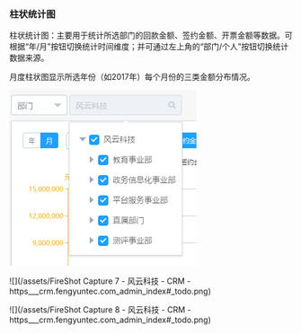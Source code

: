 ### 柱状统计图

柱状统计图：主要用于统计所选部门的回款金额、签约金额、开票金额等数据。可根据“年/月”按钮切换统计时间维度；并可通过左上角的“部门/个人”按钮切换统计数据来源。

月度柱状图显示所选年份（如2017年）每个月份的三类金额分布情况。

![](/assets/TIM截图20171214155832.png)

![](/assets/FireShot Capture 7 - 风云科技 - CRM - https___crm.fengyuntec.com_admin_index#_todo.png)

![](/assets/FireShot Capture 8 - 风云科技 - CRM - https___crm.fengyuntec.com_admin_index#_todo.png)

